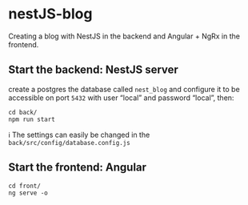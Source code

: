 # nestJS-blog

Creating a blog with NestJS in the backend and Angular + NgRx in the frontend.

## Start the backend: NestJS server

create a postgres the database called `nest_blog` and configure it to be accessible on port `5432` with user “local” and password “local”, then:

```
cd back/
npm run start
```

ℹ️ The settings can easily be changed in the `back/src/config/database.config.js`

## Start the frontend: Angular

```
cd front/
ng serve -o
```
